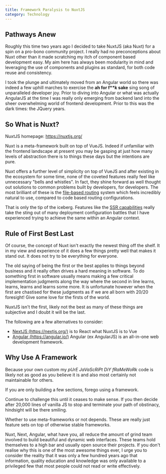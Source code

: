 ```yaml
---
title: Framework Paralysis to NuxtJS
category: Technology
---
```


## Pathways Anew

Roughly this time two years ago I decided to take NuxtJS (aka Nuxt) for a spin
on a pro-bono community project. I really had no preconceptions about Nuxt other
than it made scratching my itch of component based development easy. My aim here
has always been modularity in mind and leveraging the use of components and
plugins as standard, for both code reuse and consistency.

I took the plunge and ultimately moved from an Angular world so there was indeed
a few uphill marches to exercise the **ah for f\*\*k sake** sing song of
unparalleled developer joy. Prior to diving into Angular or what was actually
AngularJS at the time I was really only emerging from backend land into the
sheer overwhelming world of frontend development. Prior to this was the dark
times: the JQuery years.

## So What is Nuxt?

NuxtJS homepage: <https://nuxtjs.org/>

Nuxt is a meta-framework built on top of VueJS. Indeed if unfamiliar with the
frontend landscape at present you may be gasping at just how many levels of
abstraction there is to things these days but the intentions are pure.

Nuxt offers a further level of simplicity on top of VueJS and after existing in
the ecosystem for some time, none of the coveted features really feel like
unnecessary "bells and whistles". In fact, they shine forward as well thought
out solutions to common problems built by developers, for developers. The most
brilliant of these is the
[file-based routing](https://nuxtjs.org/docs/features/file-system-routing)
system which feels incredibly natural to use, compared to code based routing
configurations.

That is only the tip of the iceberg. Features like the
[SSR capabilities](https://nuxtjs.org/docs/features/rendering-modes) really take
the sting out of many deployment configuration battles that I have experienced
trying to achieve the same within an Angular context.

## Rule of First Best Last

Of course, the concept of Nuxt isn't exactly the newest thing off the shelf. It
in my view and experience of it does a few things pretty well that makes it
stand out. It does not try to be everything for everyone.

The old saying of being the first or the best applies to things beyond business
and it really often drives a hard meaning in software. To do something first in
software usually means making a few critical implementation judgments along the
way where the second in line learns, learns, learns and learns some more. It is
unfortunate however when the first are chastised for these judgments as if we
are all born with 20/20 foresight! Give some love for the firsts of the world.

NuxtJS isn't the first, likely not the best as many of these things are
subjective and I doubt it will be the last.

The following are a few alternatives to consider:

- [NextJS (https://nextjs.org/)](https://nextjs.org/) is to React what NuxtJS is
  to Vue
- [Angular (https://angular.io/)](https://angular.io/) Angular (ex AngularJS) is
  an all-in-one web development framework.

## Why Use A Framework

Because your own custom my _pUrE JaVaScRiPt DiY fRaMeWoRk_ code is likely not as
good as you believe it is and also most certainly not maintainable for others.

If you are only building a few sections, forego using a framework.

Continue to challenge this until it ceases to make sense. If you then decide
after 20,000 lines of vanilla JS to stop and terminate your path of obstinacy,
hindsight will be there smiling.

Whether to use meta-frameworks or not depends. These are really just feature
sets on top of otherwise stable frameworks.

Nuxt, Next, Angular, what have you, all reduce the amount of grind team involved
to build beautiful and dynamic web interfaces. These teams hold themselves to a
high bar and usually open source their projects. If you don't realise why this
is one of the most awesome things ever, I urge you to consider the reality that
it was only a few hundred years ago that information, quality education and
knowledge was only available to a privileged few that most people could not read
or write effectively.
